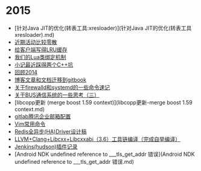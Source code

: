 # 2015

  * [针对Java JIT的优化(转表工具:xresloader)](针对Java JIT的优化\(转表工具xresloader\).md)
  * [近期活动比较零散](近期活动比较零散.md)
  * [给客户端写得LRU缓存](给客户端写得LRU缓存.md)
  * [我们的Lua类绑定机制](我们的Lua类绑定机制.md)
  * [小记最近踩得两个C++坑](小记最近踩得两个C++坑.md)
  * [回顾2014](回顾2014.md)
  * [博客文章和文档迁移到gitbook](博客文章和文档迁移到gitbook.md)
  * [关于firewalld和systemd的一些命令速记](关于firewalld和systemd的一些命令速记.md)
  * [关于BUS通信系统的一些思考（三）](关于BUS通信系统的一些思考（三）.md)
  * [libcopp更新 (merge boost 1.59 context)](libcopp更新-merge boost 1.59 context.md)
  * [gitlab腾讯企业邮箱配置](gitlab腾讯企业邮箱配置.md)
  * [Vim常用命令](Vim常用命令.md)
  * [Redis全异步(HA)Driver设计稿](Redis全异步-HA-Driver设计稿.md)
  * [LLVM+Clang+Libcxx+Libcxxabi（3.6）工具链编译（完成自举编译）](LLVM+Clang+Libcxx+Libcxxabi（3.6）工具链编译（完成自举编译）.md)
  * [Jenkins(hudson)插件记录](Jenkins\(hudson\)插件记录.md)
  * [Android NDK undefined reference to ___tls_get_addr 错误](Android NDK undefined reference to ___tls_get_addr 错误.md)
